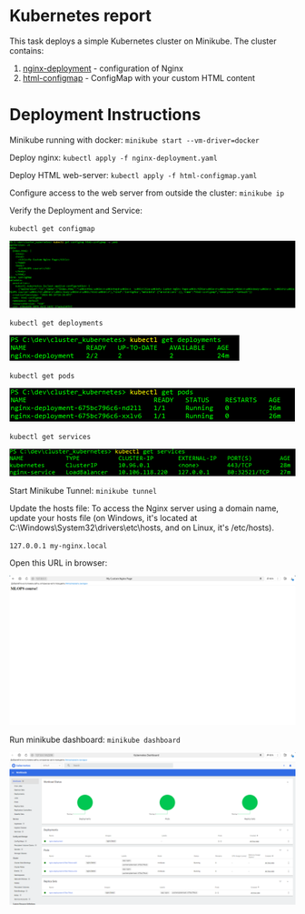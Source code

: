 # Kubernetes report 

This task deploys a simple Kubernetes cluster on Minikube.
The cluster contains:

1) [nginx-deployment](kubernetes/nginx-deployment.yaml) - configuration of Nginx
2) [html-configmap](kubernetes/html-configmap.yaml) -  ConfigMap with your custom HTML content

# Deployment Instructions

Minikube running with docker: `minikube start --vm-driver=docker`

Deploy nginx: `kubectl apply -f nginx-deployment.yaml`

Deploy HTML web-server: `kubectl apply -f html-configmap.yaml`

Configure access to the web server from outside the cluster: `minikube ip`



Verify the Deployment and Service:

`kubectl get configmap`

![](../docs/kubernetes_images/kubectl_get_configmap.PNG)

`kubectl get deployments`

![](../docs/kubernetes_images/kubectl_get_deployments.PNG)

`kubectl get pods`

![](../docs/kubernetes_images/kubectl_get_pods.PNG)

`kubectl get services`

![](../docs/kubernetes_images/kubectl_get_services.PNG)


Start Minikube Tunnel: `minikube tunnel`

Update the hosts file: To access the Nginx server using a domain name, update your hosts file (on Windows, it's located at C:\Windows\System32\drivers\etc\hosts, and on Linux, it's /etc/hosts).

`127.0.0.1 my-nginx.local`


Open this URL in browser:

![](../docs/kubernetes_images/kubernetes_html.PNG)


Run minikube dashboard: `minikube dashboard`

![](../docs/kubernetes_images/minikube_dashboard.PNG)


